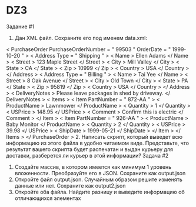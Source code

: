 # DZ3 
Задание #1
1. Дан XML файл. Сохраните его под именем data.xml:
<? xml version = " 1.0 " ?>
< PurchaseOrder PurchaseOrderNumber = " 99503 " OrderDate = " 1999-10-20 " >
< Address Type = " Shipping " >
< Name > Ellen Adams </ Name >
< Street > 123 Maple Street </ Street >
< City > Mill Valley </ City >
< State > CA </ State >
< Zip > 10999 </ Zip >
< Country > USA </ Country >
</ Address >
< Address Type = " Billing " >
< Name > Tai Yee </ Name >
< Street > 8 Oak Avenue </ Street >
< City > Old Town </ City >
< State > PA </ State >
< Zip > 95819 </ Zip >
< Country > USA </ Country >
</ Address >
< DeliveryNotes > Please leave packages in shed by
driveway. </ DeliveryNotes >
< Items >
< Item PartNumber = " 872-AA " >
< ProductName > Lawnmower </ ProductName >
< Quantity > 1 </ Quantity >
< USPrice > 148.95 </ USPrice >
< Comment > Confirm this is electric </ Comment >
</ Item >
< Item PartNumber = " 926-AA " >
< ProductName > Baby Monitor </ ProductName >
< Quantity > 2 </ Quantity >
< USPrice > 39.98 </ USPrice >
< ShipDate > 1999-05-21 </ ShipDate >
</ Item >
</ Items >
</ PurchaseOrder >
2. Написать скрипт, который выведет всю информацию из этого файла в удобно
читаемом виде. Представьте, что результат вашего скрипта будет распечатан и
выдан курьеру для доставки, разберется ли курьер в этой информации?
Задача #2
1. Создайте массив, в котором имеется как минимум 1 уровень вложенности.
Преобразуйте его в JSON. Сохраните как output.json
2. Откройте файл output.json. Случайным образом решите изменять данные или
нет. Сохраните как output2.json
3. Откройте оба файла. Найдите разницу и выведите информацию об
отличающихся элементах
